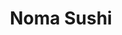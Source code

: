 ---
layout: place
title: "Noma Sushi"
permalink: /california/santa-monica/noma-sushi.html
stateAbbr: CA
stateName: California
cityName: Santa Monica
seo:
  name: "Noma Sushi"
  type: Restaurant
  links: http://www.nomasushi.com/
description: "Noma Sushi serves delicious sushi in Santa Monica, California. Try fresh Japanese dishes for a great dining experience. "
place_id: ChIJQ0q4u0u7woARTE_WdIUZVQ8
photos:
  - name: >-
      places/ChIJQ0q4u0u7woARTE_WdIUZVQ8/photos/AeeoHcLBY_n6TLXtCikNQCzwKPEWKoi4YKm4Mswvz2P09sYRFZ-pAKtJ2YgHwC8Y7JoxuEf5zB7HmS4HzWTUd62Mqzhcfmqeu1OSmwkc8LuEKJW0gmPV6nSl5W7017sdouuyxqsCUsyraFbxqg-E-nSNgF1ndaKvV1qM012s7w1XSu6iUw3VSvF-0EZBkzCCTMwHbJ2_DMu3auFdENgLz1N-IzMRKR4oyjZKtuS9XEp7y1mw4N7DTYnqJRmWuUhi_cn-974XAT8GL5cXpbkYzkp3qPpgugz_RfIt1MOeXX62_0b-gQ
    widthPx: 4800
    heightPx: 3200
    authorAttributions:
      - displayName: Noma Sushi
        uri: https://maps.google.com/maps/contrib/107839651217234278275
        photoUri: >-
          https://lh3.googleusercontent.com/a-/ALV-UjVDj0dFqRbLIpR_reGSWAYkGTjKYgdF7J6YyBBVFA3dSH42lBY=s100-p-k-no-mo
    flagContentUri: >-
      https://www.google.com/local/imagery/report/?cb_client=maps_api_places.places_api&image_key=!1e10!2sAF1QipPVAwpog13I-EMrhBqRQVc0r_ya4BnljNlxBK1c&hl=en-US
    googleMapsUri: >-
      https://www.google.com/maps/place//data=!3m4!1e2!3m2!1sAF1QipPVAwpog13I-EMrhBqRQVc0r_ya4BnljNlxBK1c!2e10!4m2!3m1!1s0x80c2bb4bbbb84a43:0xf55198574d64f4c
  - name: >-
      places/ChIJQ0q4u0u7woARTE_WdIUZVQ8/photos/AeeoHcIDDhLk2wqjyxZR0vOEbondOim6GKh2eVPTHItCi6RFiD8a6ZMQLIHlvXSKj44uiG6B630qGKbNWc1ifTm6pXa6FOHeVAv7Aoitv7p3xkBw3MCpp0eFEaNKlSa56RY0wT-wgeCHRqMdZwQKza1YjJgHtZslAdqX3nuc_PCvo5xIPE3PQ7YwvSbqpe77-NovbB5NnnoxNRtnxe6FlbmAIaijjeUhPhf7OWx43SUP-D1gDwm-YVgeR8yJs_7FvuY8t_95p24MCjeBZl3L_VCG9inZ7glOPfVpmDKS1Rk6dux6-ipznCjt_nIkaoD1Z8XvJK-qa74TbILIzzTI8QZeJbbvNgHEl4N8TphDro6560mJEjduw5vBlNCZvoCKoMMeYCcP9uomGQAXYg-W64E8Y8Bfte9tzC3p87GyLt4yMd8
    widthPx: 3024
    heightPx: 4032
    authorAttributions:
      - displayName: Jiaying Shao
        uri: https://maps.google.com/maps/contrib/107173223699237094542
        photoUri: >-
          https://lh3.googleusercontent.com/a-/ALV-UjUrpUIDKSNHOXxEOjod_er079ReF_q6jxtjDkYXPSq4r66YXPQ=s100-p-k-no-mo
    flagContentUri: >-
      https://www.google.com/local/imagery/report/?cb_client=maps_api_places.places_api&image_key=!1e10!2sCIHM0ogKEICAgMDwmNW-KQ&hl=en-US
    googleMapsUri: >-
      https://www.google.com/maps/place//data=!3m4!1e2!3m2!1sCIHM0ogKEICAgMDwmNW-KQ!2e10!4m2!3m1!1s0x80c2bb4bbbb84a43:0xf55198574d64f4c
  - name: >-
      places/ChIJQ0q4u0u7woARTE_WdIUZVQ8/photos/AeeoHcIMqIHGPxruKM6IcuiuZk8oMaFal8FDzIKnDuuS0qlsr8pVV48WM70qyFBIZSGcPXg-EJuYFUUvYBJvgTyOQkHbPlOYKqTmnxYgIjeNVZ-e7etC4QOWc5BzUbIGE99smNPVy_eSP79sbaVAFlnAIGXiUpH7M1zPtnTi7sASfZidElcSVG_uf2cvWCs3mO4zw5v0E5XYLmgo5u6a_PE6GjYBheJFbsvkT1dcMcgI5lfw44EsaU7FjADRaC1hwIJlTxNzG0e6YPs6FaA4M-6BF7z9V7_vrTSD_-bvGzROZn-__Ngad-MTWlzKOj0H3s_VpkCbeZZpUTqGSbp0F4mDe0uWgdCUhddAWEHOjeqWQggKXhQTQ6E7Avl2KkqOiS6_jY822eHceauri2OlzAsVMftzYsW0ZufN174WnBDLQTdETbmN
    widthPx: 4800
    heightPx: 3600
    authorAttributions:
      - displayName: Maryia Pakhomava
        uri: https://maps.google.com/maps/contrib/101601143434489497919
        photoUri: >-
          https://lh3.googleusercontent.com/a/ACg8ocLqOpkyG8J7BwYdYVNpiajLmnnOznzgND8CYbUDCDVzqWzWTQ=s100-p-k-no-mo
    flagContentUri: >-
      https://www.google.com/local/imagery/report/?cb_client=maps_api_places.places_api&image_key=!1e10!2sCIHM0ogKEICAgMDw8qCHrwE&hl=en-US
    googleMapsUri: >-
      https://www.google.com/maps/place//data=!3m4!1e2!3m2!1sCIHM0ogKEICAgMDw8qCHrwE!2e10!4m2!3m1!1s0x80c2bb4bbbb84a43:0xf55198574d64f4c
  - name: >-
      places/ChIJQ0q4u0u7woARTE_WdIUZVQ8/photos/AeeoHcKVzPt0xB3ZFgkt1wGScidX-mVxzNvTfEKYgjs1JV7XWO2Wq0Db1tuQcSWdxuVcEXxw-epSuqBjeXL9-S2slGAJ1D_DqcTnj3gtSMjJsIUB9MGc6KSFveWVn55KTYEiTS6pbWVPTcPNBTIVZy1E2jhHGesj7txm0RUYTMhWbj8CBN5YwEEpLSO0cIk5hgGrZ6-_R8MFTklwseYGRTcMILE6O-7JB3aQxRPaL1bY8gCgr6Ggnnu1KqKkefLUkGCdbcUdf-2Alg_J52Is0gXA13VYtS8ceoxPj_UFG_frXKWxvbAKPW0hMs8Pfy6pE_BGLTYcwBoScD5X1CloewoMGBeEBIv2C1zgt2PtZUgCWKJwTBX1dYHEq-dc9ELk_rtBpQoqRpWNg5m2kM_fUDprqEoN6CCw56l7FmiNPicwGaUHaO5_
    widthPx: 3024
    heightPx: 4032
    authorAttributions:
      - displayName: Jiaying Shao
        uri: https://maps.google.com/maps/contrib/107173223699237094542
        photoUri: >-
          https://lh3.googleusercontent.com/a-/ALV-UjUrpUIDKSNHOXxEOjod_er079ReF_q6jxtjDkYXPSq4r66YXPQ=s100-p-k-no-mo
    flagContentUri: >-
      https://www.google.com/local/imagery/report/?cb_client=maps_api_places.places_api&image_key=!1e10!2sCIHM0ogKEICAgMDwmNW-sQE&hl=en-US
    googleMapsUri: >-
      https://www.google.com/maps/place//data=!3m4!1e2!3m2!1sCIHM0ogKEICAgMDwmNW-sQE!2e10!4m2!3m1!1s0x80c2bb4bbbb84a43:0xf55198574d64f4c
  - name: >-
      places/ChIJQ0q4u0u7woARTE_WdIUZVQ8/photos/AeeoHcIem2_Rv4ExWXYd57PFBeRfRnwGGYYyvBuoe37rYe7I9ZgMR842pQj472g4SyAO6lrYX8cUNKnuaqhS8CQ5R6htJQbLz6V_d-1FAtTBivTWcL4BJH1SULN6lMuYbbHiLnXwXHM2gdAWQMcgvtAXF-pKMW5Cb0uG6sayY-0BK6cYai0kEyF2y-J8Ln38CwjOX-6PleKU400T4WBombGimIqU24iKygHhm4MdRKTSFgluIu9SegCSKsf2oNtAwVPWEYGkRqbItW5HogDmpDnaZAz90w43FBdM_Odk2BGfFMrkynDMFZi_xAMgVHJH4ZHg5GkI9978hblT46wFdi8tbI7f1jAEUEGblgYXRHb1FVkctsP9iZbNOkz40So1sanCamavPWZ2sgfEDIVVBXF0yV9P6MHp36CwrKB8FPj2DHheNReI
    widthPx: 4800
    heightPx: 3600
    authorAttributions:
      - displayName: Adam Kriska
        uri: https://maps.google.com/maps/contrib/113061244199774917116
        photoUri: >-
          https://lh3.googleusercontent.com/a-/ALV-UjVfhgyfrCdj9HHfwAVqAnUoI-Hs7tk3b2LY8SrCg_VCjBAsAXuw=s100-p-k-no-mo
    flagContentUri: >-
      https://www.google.com/local/imagery/report/?cb_client=maps_api_places.places_api&image_key=!1e10!2sCIHM0ogKEICAgICH_Y_higE&hl=en-US
    googleMapsUri: >-
      https://www.google.com/maps/place//data=!3m4!1e2!3m2!1sCIHM0ogKEICAgICH_Y_higE!2e10!4m2!3m1!1s0x80c2bb4bbbb84a43:0xf55198574d64f4c
  - name: >-
      places/ChIJQ0q4u0u7woARTE_WdIUZVQ8/photos/AeeoHcKe9dNhccqjwI0X1O1-J0LCPDd1XvcPMxrySeQpns-Yb52Q6aAuIr_EGKcFCMc9WzrhW8havots8FoLXzrGd0lUCRy-cX-34yur9eCew11PCLm8ZaloKn4TMa_fm_r9h5KSpNdsh792ORyuD0nuymIz48YKZnKIkalJilZIocAti5QGwNuFho2swhOc4lMcgt-_hZycJzi312ol6nC-Y3jdLirCPIOAbeZDciO8ar-oAF90yM4mgCwWA3Jhr6UlTfBRApt2hOXlTqGynZjxRICMzLD2kYGXHDFe6SvsXlkSRSobEEqOy3c25nm2ZdvjnnR5CEDe_ddFD9mcSIxr8cCtvAqh_OsWZrB7H60OR0MN0LMW4m6YFGFXnIZDmuDBwHWYW_gqoPTsh2ymHVNmI9LHq1XUTHfJgTzemRJqyNHcoEE
    widthPx: 3024
    heightPx: 4032
    authorAttributions:
      - displayName: Jiaying Shao
        uri: https://maps.google.com/maps/contrib/107173223699237094542
        photoUri: >-
          https://lh3.googleusercontent.com/a-/ALV-UjUrpUIDKSNHOXxEOjod_er079ReF_q6jxtjDkYXPSq4r66YXPQ=s100-p-k-no-mo
    flagContentUri: >-
      https://www.google.com/local/imagery/report/?cb_client=maps_api_places.places_api&image_key=!1e10!2sCIHM0ogKEICAgMDwmNW-8QE&hl=en-US
    googleMapsUri: >-
      https://www.google.com/maps/place//data=!3m4!1e2!3m2!1sCIHM0ogKEICAgMDwmNW-8QE!2e10!4m2!3m1!1s0x80c2bb4bbbb84a43:0xf55198574d64f4c
  - name: >-
      places/ChIJQ0q4u0u7woARTE_WdIUZVQ8/photos/AeeoHcJBlOKsXbvPlNLQ1vaZVbgURIoFmJv2ItpjQFmYQbdRfy9GONPKnQemUJl_6-egTwq0PChoVCxfUJ-PnxEdavvVMweCOCkOr3rDAp7EJVk5E3yCx7uV-P2Os0ArDUWkA85mDjbNli6HqFL_XpNZGTSraANWyI3dxTzzkXmHLrQNAM-wUfOL8QHHMXfUJtB9sLggQ2Eye0QT_8mIDz92ahnIHbCtYzEBSBIqoPPyfjpseXQJvw4qhQuwIERgkBt9T9Es_kFiocEwMh5QED2q_4FdQI9u4gntFy4pGYXYAsikvDHBytry-dCwt8Mc5CseOPEs1wpfiFaKDZCiztiJzfINirC-nBWWhfy6O9VB16aWgaV-KvgbeuDsNQXgO3suZy9EwLm50vLKK4LX7M7TB4GDKxwmbXEoAzDKPndyiw7_tFDJ
    widthPx: 4032
    heightPx: 3024
    authorAttributions:
      - displayName: Yongxin Luo
        uri: https://maps.google.com/maps/contrib/101164921195116641642
        photoUri: >-
          https://lh3.googleusercontent.com/a/ACg8ocJd8Blbhw7lHrbCi87Ctl52wC_Vs0veo191Q1Rapd4fFlUQVA=s100-p-k-no-mo
    flagContentUri: >-
      https://www.google.com/local/imagery/report/?cb_client=maps_api_places.places_api&image_key=!1e10!2sCIHM0ogKEICAgID_kb3BmgE&hl=en-US
    googleMapsUri: >-
      https://www.google.com/maps/place//data=!3m4!1e2!3m2!1sCIHM0ogKEICAgID_kb3BmgE!2e10!4m2!3m1!1s0x80c2bb4bbbb84a43:0xf55198574d64f4c
  - name: >-
      places/ChIJQ0q4u0u7woARTE_WdIUZVQ8/photos/AeeoHcLay_ayIu2ZqOEwrh89WFHG2I1zukh8PMd2shedmTkcJxA1y1316UfGtkknZpp1vxlRukk6lKkV6BeSx9gg-bbF6sIEU7YO8Co5nGGVwstBCbYPtkbf6vc4aj-AbjTLscy8PiNVx3LHGQlJG73W9YLcCkzaUk3hTd8G2zhII9gRQzi-feJHrCRkg_-Yo5BhzbLGhDNpRr58Aae5aP7D7jgHc1JJCRHJgSE4WUPdpOldllLm9s_71npTqawqOKvzARt5NrRI0X9dIPaBjAFIu30ehmkhJI1qf2UPC__0AgP5vC609Lln-PYQOLJv8svClitFHpEGzY_rIet9xO2FEIlN11uujXSNtUxgS-suJG10LLZ29_gEHgB-jNpYZu7Us9X6_Flzh0NnuHrJMR5NDHHZ3boP1WRTnMkD7q5Z5xyUCA-eB7K_QJPYkCcdNw
    widthPx: 4000
    heightPx: 2252
    authorAttributions:
      - displayName: Henry Ting
        uri: https://maps.google.com/maps/contrib/110374829790680923552
        photoUri: >-
          https://lh3.googleusercontent.com/a-/ALV-UjW-JKOHENtGRUDH1-rxWnvv9BTSxmYQ11qzSL-p8Vr9oJCUzjVJjA=s100-p-k-no-mo
    flagContentUri: >-
      https://www.google.com/local/imagery/report/?cb_client=maps_api_places.places_api&image_key=!1e10!2sCIABIhADydERiQA9n2fc024ABWgW&hl=en-US
    googleMapsUri: >-
      https://www.google.com/maps/place//data=!3m4!1e2!3m2!1sCIABIhADydERiQA9n2fc024ABWgW!2e10!4m2!3m1!1s0x80c2bb4bbbb84a43:0xf55198574d64f4c
  - name: >-
      places/ChIJQ0q4u0u7woARTE_WdIUZVQ8/photos/AeeoHcJ7qyisVth5L3X5m3vPdh3G71rrGuMCSZKzOgNaNS5F4MspolPVoGh_C-J0WVk1SDBSvvfgvYlpdHELBpKguJzn9YVWWiMs34DKbRnTSH6eXxVsXRTtf6FKqLEnbGzNg2B9aTcdra5E3ulkNDNyMfcOg3cxmIex8yRt0kdjUFsSMUdaMBSIHddwCdqF_LPHZywb9xj8cZYI1ZN5aHjQVg-XM16uMYJuR1vRwo5kGuMWkjDRyOv1ClGtdfXG5uvGIPk41A9F1biACc9vvwcZMs1gpxxcF6GmWed1c24X9_PIHqAX3C5i0z-gNbp856midhMIEfQIwgZgFpIdI2ORw0JXTn5_-kDa9QGohT8yi3S_F2nlHk6B4IrlEaQrO5AEeuOqt-GDsTtX0zD2-fPqwiD8jRcw0B5SDrqQzIaZlBZylb4O
    widthPx: 3024
    heightPx: 4032
    authorAttributions:
      - displayName: Kamilya Rassohina
        uri: https://maps.google.com/maps/contrib/105938242467755357983
        photoUri: >-
          https://lh3.googleusercontent.com/a/ACg8ocJNkNk1cDkxijE2kdPTmVjN0m5S8ZVZ4bPUkou3nJ03o-6n4w=s100-p-k-no-mo
    flagContentUri: >-
      https://www.google.com/local/imagery/report/?cb_client=maps_api_places.places_api&image_key=!1e10!2sCIHM0ogKEICAgID7lq-esAE&hl=en-US
    googleMapsUri: >-
      https://www.google.com/maps/place//data=!3m4!1e2!3m2!1sCIHM0ogKEICAgID7lq-esAE!2e10!4m2!3m1!1s0x80c2bb4bbbb84a43:0xf55198574d64f4c
  - name: >-
      places/ChIJQ0q4u0u7woARTE_WdIUZVQ8/photos/AeeoHcJGDASrdguVddZQ14r3AmaGak8aGF36iISLYlLU-t23IgRxjNy6VIHOLiuw1mXuETVUIUuUNvXx4_hHWjPLyjnYvmzFq-9JjT5dm37TzrRGtsCgDSCNCp0lNE3JauQakXf3lDS0BaNBKoAgGcGvA6SoPpwGiVaTQex3l0Y9CpHkYEK82zanf8WLi2EPdPiOR9WXhin2Cu7u8mLe63WcDCVrmV4ZnegZaqNoSvxP6ERRnEH1ckeV07A09jlyhOlmjUHYRhNvhLl_XII68XawQp-QiemdtFEeDdQvNReVECr2_kmOXWw1gwUs-oOA0awTILljLZ8A-0RGvxuYGohsgUQeVlblkZLxVOe1UWus9mVzAJ4LPNmZDJWhmSoQqgZL3d4mBsaI-cWVHzzd1EWItiSTzpqmykw7uCFv3Y_uPh4
    widthPx: 3024
    heightPx: 4032
    authorAttributions:
      - displayName: Jiaying Shao
        uri: https://maps.google.com/maps/contrib/107173223699237094542
        photoUri: >-
          https://lh3.googleusercontent.com/a-/ALV-UjUrpUIDKSNHOXxEOjod_er079ReF_q6jxtjDkYXPSq4r66YXPQ=s100-p-k-no-mo
    flagContentUri: >-
      https://www.google.com/local/imagery/report/?cb_client=maps_api_places.places_api&image_key=!1e10!2sCIHM0ogKEICAgMDwmNW-WQ&hl=en-US
    googleMapsUri: >-
      https://www.google.com/maps/place//data=!3m4!1e2!3m2!1sCIHM0ogKEICAgMDwmNW-WQ!2e10!4m2!3m1!1s0x80c2bb4bbbb84a43:0xf55198574d64f4c
address: 2031 Wilshire Blvd, Santa Monica, CA 90403, USA
street: 2031 Wilshire Blvd
city: Santa Monica
state: CA
zip: '90403'
country: USA
neighborhood: Wilshire Montana
latitude: '34.032169'
longitude: '-118.482688'
accessibility_options:
  wheelchairAccessibleParking: true
  wheelchairAccessibleEntrance: true
  wheelchairAccessibleRestroom: true
  wheelchairAccessibleSeating: true
business_status: OPERATIONAL
name: Noma Sushi
google_maps_links:
  directionsUri: >-
    https://www.google.com/maps/dir//''/data=!4m7!4m6!1m1!4e2!1m2!1m1!1s0x80c2bb4bbbb84a43:0xf55198574d64f4c!3e0
  placeUri: https://maps.google.com/?cid=1104817344570871628
  writeAReviewUri: >-
    https://www.google.com/maps/place//data=!4m3!3m2!1s0x80c2bb4bbbb84a43:0xf55198574d64f4c!12e1
  reviewsUri: >-
    https://www.google.com/maps/place//data=!4m4!3m3!1s0x80c2bb4bbbb84a43:0xf55198574d64f4c!9m1!1b1
  photosUri: >-
    https://www.google.com/maps/place//data=!4m3!3m2!1s0x80c2bb4bbbb84a43:0xf55198574d64f4c!10e5
primary_type: Sushi Restaurant
opening_hours:
  regular:
    - 'Monday: 11:30 AM – 9:30 PM'
    - 'Tuesday: 11:30 AM – 9:30 PM'
    - 'Wednesday: 11:30 AM – 9:30 PM'
    - 'Thursday: 11:30 AM – 9:30 PM'
    - 'Friday: 11:30 AM – 10:00 PM'
    - 'Saturday: 12:00 – 10:00 PM'
    - 'Sunday: 12:00 – 9:30 PM'
  current:
    - 'Monday: 11:30 AM – 9:30 PM'
    - 'Tuesday: 11:30 AM – 9:30 PM'
    - 'Wednesday: 11:30 AM – 9:30 PM'
    - 'Thursday: 11:30 AM – 9:30 PM'
    - 'Friday: 11:30 AM – 10:00 PM'
    - 'Saturday: 12:00 – 10:00 PM'
    - 'Sunday: 12:00 – 9:30 PM'
secondary_opening_hours:
  regular:
    weekdayDescriptions: null
    type: null
  current:
    weekdayDescriptions: null
    type: null
phone: (310) 453-4848
price_level: PRICE_LEVEL_MODERATE
price_range: null
rating: '4.2'
rating_count: 0
website: http://www.nomasushi.com/
reviews: null
parking_options: null
payment_options: null
allow_dogs: null
curbside_pickup: null
delivery: null
dine_in: null
good_for_children: null
good_for_groups: null
good_for_sports: null
live_music: null
menu_for_children: null
outdoor_seating: null
reservable: null
restroom: null
serves_beer: null
serves_breakfast: null
serves_brunch: null
serves_cocktails: null
serves_coffee: null
serves_dinner: null
serves_dessert: null
serves_lunch: null
serves_vegetarian_food: null
serves_wine: null
takeout: null
update_category: essentials
summary: null

---
